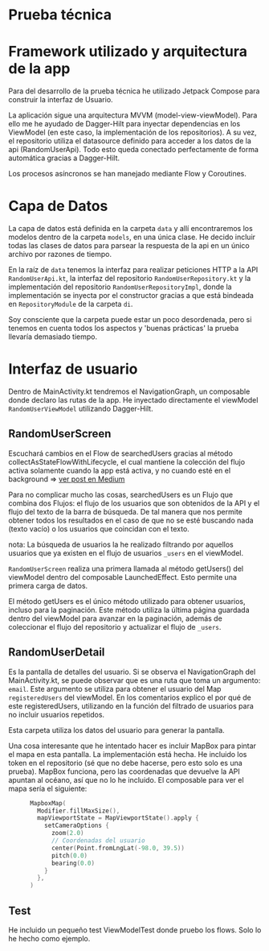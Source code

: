 # Prueba técnica 

# Framework utilizado y arquitectura de la app

Para del desarrollo de la prueba técnica he utilizado Jetpack Compose para construir la interfaz de Usuario.

La aplicación sigue una arquitectura MVVM (model-view-viewModel). Para ello me he ayudado de Dagger-Hilt para
inyectar dependencias en los ViewModel (en este caso, la implementación de los repositorios). A su vez, el
repositorio utiliza el datasource definido para acceder a los datos de la api (RandomUserApi). Todo esto queda
conectado perfectamente de forma automática gracias a Dagger-Hilt. 

Los procesos asíncronos se han manejado mediante Flow y Coroutines.

# Capa de Datos
La capa de datos está definida en la carpeta `data` y allí encontraremos los modelos dentro de la carpeta `models`, en una única clase.
He decido incluir todas las clases de datos para parsear la respuesta de la api en un único archivo por razones de tiempo.

En la raíz de `data` tenemos la interfaz para realizar peticiones HTTP a la API `RandomUserApi.kt`, la interfaz del repositorio `RandomUserRepository.kt`
y la implementación del repositorio `RandomUserRepositoryImpl`, donde la implementación se inyecta por el constructor gracias a que está bindeada en
`RepositoryModule` de la carpeta `di`.

Soy consciente que la carpeta puede estar un poco desordenada, pero si tenemos en cuenta todos los aspectos y 'buenas prácticas' la prueba
llevaría demasiado tiempo.

# Interfaz de usuario

Dentro de MainActivity.kt tendremos el NavigationGraph, un composable donde declaro las rutas de la app. He inyectado directamente el viewModel
`RandomUserViewModel` utilizando Dagger-Hilt.

## RandomUserScreen

Escuchará cambios en el Flow de searchedUsers gracias al método collectAsStateFlowWithLifecycle, el cual mantiene la colección del flujo activa
solamente cuando la app está activa, y no cuando esté en el background => [ver post en Medium](https://medium.com/androiddevelopers/consuming-flows-safely-in-jetpack-compose-cde014d0d5a3)

Para no complicar mucho las cosas, searchedUsers es un Flujo que combina dos Flujos: el flujo de los usuarios que son obtenidos de la API y el flujo del texto
de la barra de búsqueda. De tal manera que nos permite obtener todos los resultados en el caso de que no se esté buscando nada (texto vacío) o los usuarios que
coincidan con el texto.

nota: La búsqueda de usuarios la he realizado filtrando por aquellos usuarios que ya existen en el flujo de usuarios `_users` en el viewModel.

`RandomUserScreen` realiza una primera llamada al método getUsers() del viewModel dentro del composable LaunchedEffect. Esto permite una primera carga de datos.

El método getUsers es el único método utilizado para obtener usuarios, incluso para la paginación. Este método utiliza la última página guardada
dentro del viewModel para avanzar en la paginación, además de coleccionar el flujo del repositorio y actualizar el flujo de  `_users`.

## RandomUserDetail

Es la pantalla de detalles del usuario. Si se observa el NavigationGraph del MainActivity.kt, se puede observar que es una ruta que toma un argumento: `email`. 
Este argumento se utiliza para obtener el usuario del Map `registeredUsers` del viewModel. En los comentarios explico el por qué de este registeredUsers, utilizando en la función
del filtrado de usuarios para no incluir usuarios repetidos. 

Esta carpeta utiliza los datos del usuario para generar la pantalla.

Una cosa interesante que he intentado hacer es incluir MapBox para pintar el mapa en esta pantalla. La implementación está hecha. He incluido los token en el repositorio 
(sé que no debe hacerse, pero esto solo es una prueba). MapBox funciona, pero las coordenadas que devuelve la API apuntan al océano, así que no lo he incluido. El composable
para ver el mapa sería el siguiente:

```kotlin
      MapboxMap(
        Modifier.fillMaxSize(),
        mapViewportState = MapViewportState().apply {
          setCameraOptions {
            zoom(2.0)
            // Coordenadas del usuario
            center(Point.fromLngLat(-98.0, 39.5))
            pitch(0.0)
            bearing(0.0)
          }
        },
      )
```
## Test

He incluido un pequeño test ViewModelTest donde pruebo los flows. Solo lo he hecho como ejemplo.
